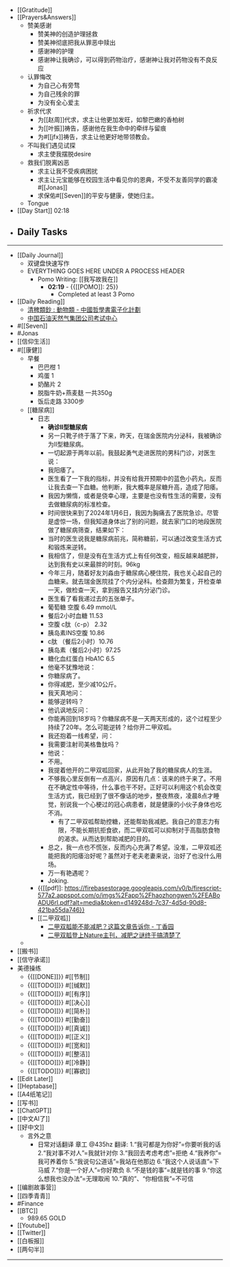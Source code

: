 - [[Gratitude]]
- [[Prayers&Answers]]
    - 赞美感谢
        - 赞美神的创造护理拯救
        - 赞美神彻底把我从罪恶中赎出
        - 感谢神的护理
        - 感谢神让我确诊，可以得到药物治疗，感谢神让我对药物没有不良反应
    - 认罪悔改
        - 为自己心有旁骛
        - 为自己残余的罪
        - 为没有全心爱主
    - 祈求代求
        - 为[[赵周]]代求，求主让他更加发旺，如黎巴嫩的香柏树
        - 为[[叶振]]祷告，感谢他在我生命中的牵绊与留痕
        - 为#[[jfx]]祷告，求主让他更好地带领教会。
    - 不叫我们遇见试探
        - 求主使我摆脱desire
    - 救我们脱离凶恶
        - 求主让我不受疾病困扰
        - 求主让元宝能够在校园生活中看见你的恩典，不受不友善同学的霸凌 #[[Jonas]]
        - 求保佑#[[Seven]]的平安与健康，使她归主。
    - Tongue
- [[Day Start]] 02:18
- Daily Tasks
    - 
- ---
- [[Daily Journal]] 
    - 双键盘快速写作
    - EVERYTHING GOES HERE UNDER A PROCESS HEADER
        - Pomo Writing: [[我写故我在]]
            - **02:19** - {{[[POMO]]: 25}}
                -  Completed at least 3 Pomo
- [[Daily Reading]]
    - [清稗類鈔 : 動物類 - 中國哲學書電子化計劃](https://ctext.org/wiki.pl?if=gb&chapter=530918&remap=gb)
    - [中国石油天然气集团公司考试中心](http://cnpctest.com/)
- #[[Seven]]
- #Jonas 
- [[信仰生活]]
- #[[康健]]
    - 早餐
        - 巴巴柑 1
        - 鸡蛋 1
        - 奶酪片 2
        - 脱脂牛奶+燕麦麸 一共350g
        - 饭后走路 3300步
    - [[糖尿病]]
        - 日志
            - **确诊II型糖尿病**
            - 另一只靴子终于落了下来，昨天，在瑞金医院内分泌科，我被确诊为II型糖尿病。
            - 一切起源于两年以前。我鼓起勇气走进医院的男科门诊，对医生说：
            - 我阳痿了。
            - 医生看了一下我的指标，并没有给我开预期中的蓝色小药丸，反而让我去查一下血糖。他判断，我大概率是尿糖升高，造成了阳痿。
            - 我因为懒惰，或者是侥幸心理，主要是也没有性生活的需要，没有去做糖尿病的标准检查。
            - 时间很快来到了2024年1月6日，我因为胸痛去了医院急诊。尽管是虚惊一场，但我知道身体出了别的问题，就去家门口的地段医院做了糖尿病筛查，结果如下：
            - 当时的医生说我是糖尿病前兆，简称糖前，可以通过改变生活方式和锻炼来逆转。
            - 我相信了，但是没有在生活方式上有任何改变，相反越来越肥胖，达到我有史以来最胖的时刻。96kg
            - 今年三月，随着好友刘淼由于糖尿病心梗住院，我也关心起自己的血糖来。就去瑞金医院挂了个内分泌科。检查颇为繁复，开检查单一天，做检查一天，拿到报告又挂内分泌门诊。
            - 医生看了看我递过去的五张单子。
            - 葡萄糖 空腹 6.49 mmol/L
            - 餐后2小时血糖 11.53
            - 空腹 c肽（c-p） 2.32
            - 胰岛素INS空腹 10.86
            - c肽 （餐后2小时）10.76
            - 胰岛素（餐后2小时）97.25
            - 糖化血红蛋白 HbA1C 6.5
            - 他毫不犹豫地说：
            - 你糖尿病了。
            - 你得减肥，至少减10公斤。
            - 我天真地问：
            - 能够逆转吗？
            - 他讥讽地反问：
            - 你能再回到18岁吗？你糖尿病不是一天两天形成的，这个过程至少持续了20年。怎么可能逆转？给你开二甲双呱。
            - 我还抱着一线希望，问：
            - 我需要注射司美格鲁肽吗？
            - 他说：
            - 不用。
            - 我提着他开的二甲双呱回家，从此开始了我的糖尿病人的生涯。
            - 不够我心里反倒有一点高兴，原因有几点：该来的终于来了。不用在不确定性中等待，什么事也干不好。正好可以利用这个机会改变生活方式，我已经到了很不像话的地步，整夜熬夜，凌晨8点才睡觉，别说我一个心梗过的冠心病患者，就是健康的小伙子身体也吃不消。
                - 有了二甲双呱帮助控糖，还能帮助我减肥。我自己的意志力有限，不能长期抗拒食欲，而二甲双呱可以抑制对于高脂肪食物的渴求。从而达到帮助减肥的目的。
            - 总之，我一点也不慌张，反而内心充满了希望。没准，二甲双呱还能把我的阳痿治好呢？虽然对于老夫老妻来说，治好了也没什么用场。
            - 万一有艳遇呢？
            - Joking.
        - {{[[pdf]]: https://firebasestorage.googleapis.com/v0/b/firescript-577a2.appspot.com/o/imgs%2Fapp%2Fhaozhongwen%2FEABoADU6rl.pdf?alt=media&token=d149248d-7c37-4d5d-90d8-421ba55da746}}
        - [[二甲双呱]]
            - [二甲双胍能不能减肥？这篇文章告诉你 - 丁香园](http://endo.dxy.cn/article/542238)
            - [二甲双胍登上Nature主刊，减肥之谜终于搞清楚了](https://m.thepaper.cn/baijiahao_9667247)
    - 
- [[搬书]]
- [[信守承诺]]
- 美德操练
    - {{[[DONE]]}} #[[节制]] 
    - {{[[TODO]]}} #[[缄默]] 
    - {{[[TODO]]}} #[[有序]] 
    - {{[[TODO]]}} #[[决心]] 
    - {{[[TODO]]}} #[[简朴]] 
    - {{[[TODO]]}} #[[勤奋]] 
    - {{[[TODO]]}} #[[真诚]] 
    - {{[[TODO]]}} #[[正义]] 
    - {{[[TODO]]}} #[[宽和]] 
    - {{[[TODO]]}} #[[整洁]] 
    - {{[[TODO]]}} #[[冷静]] 
    - {{[[TODO]]}} #[[寡欲]] 
- [[Edit Later]]
- [[Heptabase]]
- [[A4纸笔记]]
- [[写书]]
- [[ChatGPT]]
- [[中文AI了]]
- [[好中文]]
    - 言外之意
        - 日常对话翻译
章工
@435hz
翻译:
1.“我可都是为你好”=你要听我的话
2.“我对事不对人”=我就针对你
3.“我回去考虑考虑”=拒绝
4.“我养你”=我可养着你
5.“我说句公道话”=我站在他那边
6.“我这个人说话直”=下马威
7.“你是一个好人”=你好欺负
8.“不是钱的事”=就是钱的事
9.“你这么想我也没办法”=无理取闹
10.“真的”、“你相信我”=不可信
- [[编剧故事营]]
- [[四季青青]]
- #Finance
- [[BTC]]
    - 989.65 GOLD
- [[Youtube]]
- [[Twitter]]
- [[白板报]]
- [[两句半]]
- ---
